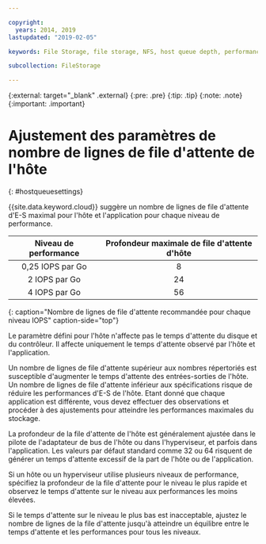```yaml
---

copyright:
  years: 2014, 2019
lastupdated: "2019-02-05"

keywords: File Storage, file storage, NFS, host queue depth, performance tuning

subcollection: FileStorage

---
```

{:external: target="_blank" .external}
{:pre: .pre}
{:tip: .tip}
{:note: .note}
{:important: .important}

# Ajustement des paramètres de nombre de lignes de file d'attente de l'hôte
{: #hostqueuesettings}

{{site.data.keyword.cloud}} suggère un nombre de lignes de file d'attente d'E-S maximal pour l'hôte et l'application pour chaque niveau de performance.

| Niveau de performance | Profondeur maximale de file d'attente d'hôte |
|:------:|:------:|
| 0,25 IOPS par Go | 8 |
| 2 IOPS par Go | 24 |
| 4 IOPS par Go | 56 |
{: caption="Nombre de lignes de file d'attente recommandée pour chaque niveau IOPS" caption-side="top"}


Le paramètre défini pour l'hôte n'affecte pas le temps d'attente du disque et du contrôleur. Il affecte uniquement le temps d'attente observé par l'hôte et l'application.

Un nombre de lignes de file d'attente supérieur aux nombres répertoriés est susceptible d'augmenter le temps d'attente des entrées-sorties de l'hôte. Un nombre de lignes de file d'attente inférieur aux spécifications risque de réduire les performances d'E-S de l'hôte. Etant donné que chaque application est différente, vous devez effectuer des observations et procéder à des ajustements pour atteindre les performances maximales du stockage.

La profondeur de la file d'attente de l'hôte est généralement ajustée dans le pilote de l'adaptateur de bus de l'hôte ou dans l'hyperviseur, et parfois dans l'application. Les valeurs par défaut standard comme 32 ou 64 risquent de générer un temps d'attente excessif de la part de l'hôte ou de l'application.

Si un hôte ou un hyperviseur utilise plusieurs niveaux de performance, spécifiez la profondeur de la file d'attente pour le niveau le plus rapide et observez le temps d'attente sur le niveau aux performances les moins élevées.

Si le temps d'attente sur le niveau le plus bas est inacceptable, ajustez le nombre de lignes de la file d'attente jusqu'à atteindre un équilibre entre le temps d'attente et les performances pour tous les niveaux.
